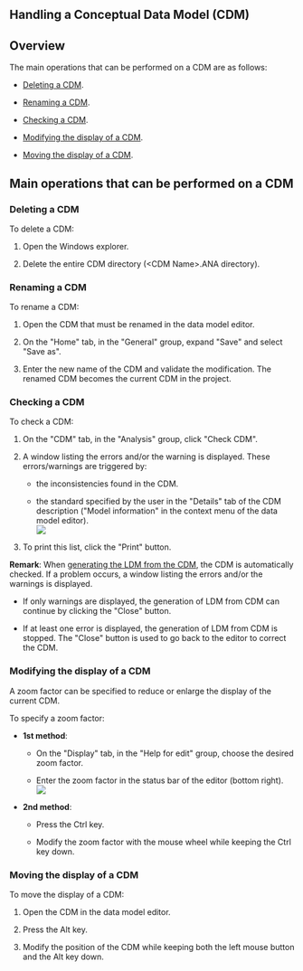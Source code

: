 


## Handling a Conceptual Data Model (CDM)
			



<a name="NOTE1"></a>
<a name="NOTE1_1"></a>


## Overview
<a name="overview_ELTTEXTE000178"></a>
The main operations that can be performed on a CDM are as follows:

- [Deleting a CDM](#NOTE2_1).

- [Renaming a CDM](#NOTE2_2).

- [Checking a CDM](#NOTE2_3).

- [Modifying the display of a CDM](#NOTE2_4).

- [Moving the display of a CDM](#NOTE2_5).




<a name="NOTE2"></a>
<a name="NOTE2_1"></a>


## Main operations that can be performed on a CDM
<a name="main_operations_that_can_performed_cdm_ELTTEXTE000202"></a>


### Deleting a CDM
<a name="deleting_cdm_ELTPARAGRAPHE000034"></a>

To delete a CDM:

1. Open the Windows explorer.

2. Delete the entire CDM directory (&lt;CDM Name&gt;.ANA directory).



<a name="NOTE2_2"></a>


### Renaming a CDM
<a name="renaming_cdm_ELTPARAGRAPHE000044"></a>

To rename a CDM:

1. Open the CDM that must be renamed in the data model editor.

2. On the "Home" tab, in the "General" group, expand "Save" and select "Save as".

3. Enter the new name of the CDM and validate the modification. The renamed CDM becomes the current CDM in the project.



<a name="NOTE2_3"></a>


### Checking a CDM
<a name="checking_cdm_ELTPARAGRAPHE000063"></a>

To check a CDM:

1. On the "CDM" tab, in the "Analysis" group, click "Check CDM".

2. A window listing the errors and/or the warning is displayed. These errors/warnings are triggered by:

	- the inconsistencies found in the CDM.

	- the standard specified by the user in the "Details" tab of the CDM description ("Model information" in the context menu of the data model editor).<br>![](https://doc.pcsoft.fr/en-US/images/image.awp?langid=3&name=OptionsMCD.gif&type=thumb)





3. To print this list, click the "Print" button.




**Remark**: When [generating the LDM from the CDM](../Editeurs/2011020.md), the CDM is automatically checked. If a problem occurs, a window listing the errors and/or the warnings is displayed.

- If only warnings are displayed, the generation of LDM from CDM can continue by clicking the "Close" button.

- If at least one error is displayed, the generation of LDM from CDM is stopped. The "Close" button is used to go back to the editor to correct the CDM.



<a name="NOTE2_4"></a>


### Modifying the display of a CDM
<a name="modifying_the_display_cdm_ELTPARAGRAPHE000098"></a>

A zoom factor can be specified to reduce or enlarge the display of the current CDM.

To specify a zoom factor:

- **1st method**:

	- On the "Display" tab, in the "Help for edit" group, choose the desired zoom factor.

	- Enter the zoom factor in the status bar of the editor (bottom right).<br>![](https://doc.pcsoft.fr/en-US/images/image.awp?langid=3&name=ZoomBarreMessage.gif)





- **2nd method**:

	- Press the Ctrl key.

	- Modify the zoom factor with the mouse wheel while keeping the Ctrl key down.






<a name="NOTE2_5"></a>


### Moving the display of a CDM
<a name="moving_the_display_cdm_ELTPARAGRAPHE000125"></a>

To move the display of a CDM:

1. Open the CDM in the data model editor.

2. Press the Alt key.

3. Modify the position of the CDM while keeping both the left mouse button and the Alt key down.





